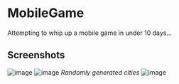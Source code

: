 # MobileGame
 Attempting to whip up a mobile game in under 10 days...

## Screenshots

![image](https://github.com/JawherBenjeddou/MobileGame/assets/102749041/f28fbfe3-ea24-4a38-a661-dc6a72352963)
![image](https://github.com/JawherBenjeddou/MobileGame/assets/102749041/4b2aae48-c2b6-412b-bc2e-afed0c576cf9)
*Randomly generated cities*
![image](https://github.com/JawherBenjeddou/MobileGame/assets/102749041/3a4e5e80-b6d0-4813-b4a1-f07bae9198ab)
